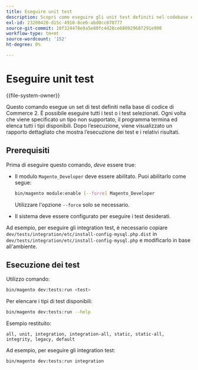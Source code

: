 ```yaml
---
title: Eseguire unit test
description: Scopri come eseguire gli unit test definiti nel codebase di Adobe Commerce. Scopri i comandi di test, le opzioni di esecuzione e i rapporti sui risultati.
exl-id: 23200420-d15c-4910-8ce6-abd0cc070777
source-git-commit: 10f324478e9a5e80fc4d28ce680929687291e990
workflow-type: tm+mt
source-wordcount: '152'
ht-degree: 0%

---
```


# Eseguire unit test

{{file-system-owner}}

Questo comando esegue un set di test definiti nella base di codice di Commerce 2. È possibile eseguire tutti i test o i test selezionati. Ogni volta che viene specificato un tipo non supportato, il programma termina ed elenca tutti i tipi disponibili. Dopo l’esecuzione, viene visualizzato un rapporto dettagliato che mostra l’esecuzione dei test e i relativi risultati.

## Prerequisiti

Prima di eseguire questo comando, _deve_ essere true:

- Il modulo `Magento_Developer` deve essere abilitato. Puoi abilitarlo come segue:

  ```bash
  bin/magento module:enable [--force] Magento_Developer
  ```

  Utilizzare l&#39;opzione `--force` solo se necessario.

- Il sistema deve essere configurato per eseguire i test desiderati.

Ad esempio, per eseguire gli integration test, è necessario copiare `dev/tests/integration/etc/install-config-mysql.php.dist` in `dev/tests/integration/etc/install-config-mysql.php` e modificarlo in base all&#39;ambiente.

## Esecuzione dei test

Utilizzo comando:

```bash
bin/magento dev:tests:run <test>
```

Per elencare i tipi di test disponibili:

```bash
bin/magento dev:tests:run --help
```

Esempio restituito:

```
all, unit, integration, integration-all, static, static-all, integrity, legacy, default
```

Ad esempio, per eseguire gli integration test:

```bash
bin/magento dev:tests:run integration
```
